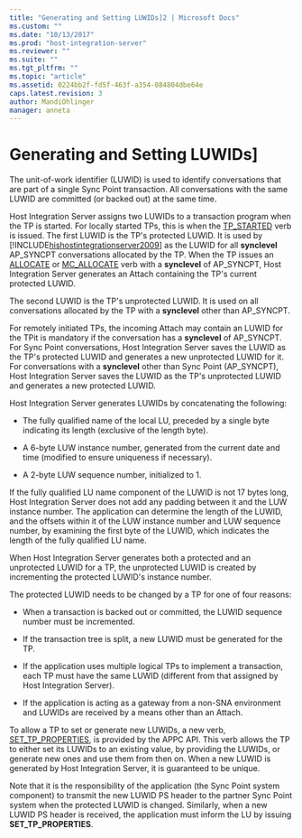 ```yaml
---
title: "Generating and Setting LUWIDs]2 | Microsoft Docs"
ms.custom: ""
ms.date: "10/13/2017"
ms.prod: "host-integration-server"
ms.reviewer: ""
ms.suite: ""
ms.tgt_pltfrm: ""
ms.topic: "article"
ms.assetid: 0224bb2f-fd5f-463f-a354-084804dbe64e
caps.latest.revision: 3
author: MandiOhlinger
manager: anneta
---
```

# Generating and Setting LUWIDs]
The unit-of-work identifier (LUWID) is used to identify conversations that are part of a single Sync Point transaction. All conversations with the same LUWID are committed (or backed out) at the same time.  
  
 Host Integration Server assigns two LUWIDs to a transaction program when the TP is started. For locally started TPs, this is when the [TP_STARTED](../Topic/TP_STARTED1.md) verb is issued. The first LUWID is the TP's protected LUWID. It is used by [!INCLUDE[hishostintegrationserver2009](../core/includes/hishostintegrationserver2009-md.md)] as the LUWID for all **synclevel** AP_SYNCPT conversations allocated by the TP. When the TP issues an [ALLOCATE](../Topic/ALLOCATE1.md) or [MC_ALLOCATE](../Topic/MC_ALLOCATE1.md) verb with a **synclevel** of AP_SYNCPT, Host Integration Server generates an Attach containing the TP's current protected LUWID.  
  
 The second LUWID is the TP's unprotected LUWID. It is used on all conversations allocated by the TP with a **synclevel** other than AP_SYNCPT.  
  
 For remotely initiated TPs, the incoming Attach may contain an LUWID for the TPit is mandatory if the conversation has a **synclevel** of AP_SYNCPT. For Sync Point conversations, Host Integration Server saves the LUWID as the TP's protected LUWID and generates a new unprotected LUWID for it. For conversations with a **synclevel** other than Sync Point (AP_SYNCPT), Host Integration Server saves the LUWID as the TP's unprotected LUWID and generates a new protected LUWID.  
  
 Host Integration Server generates LUWIDs by concatenating the following:  
  
-   The fully qualified name of the local LU, preceded by a single byte indicating its length (exclusive of the length byte).  
  
-   A 6-byte LUW instance number, generated from the current date and time (modified to ensure uniqueness if necessary).  
  
-   A 2-byte LUW sequence number, initialized to 1.  
  
 If the fully qualified LU name component of the LUWID is not 17 bytes long, Host Integration Server does not add any padding between it and the LUW instance number. The application can determine the length of the LUWID, and the offsets within it of the LUW instance number and LUW sequence number, by examining the first byte of the LUWID, which indicates the length of the fully qualified LU name.  
  
 When Host Integration Server generates both a protected and an unprotected LUWID for a TP, the unprotected LUWID is created by incrementing the protected LUWID's instance number.  
  
 The protected LUWID needs to be changed by a TP for one of four reasons:  
  
-   When a transaction is backed out or committed, the LUWID sequence number must be incremented.  
  
-   If the transaction tree is split, a new LUWID must be generated for the TP.  
  
-   If the application uses multiple logical TPs to implement a transaction, each TP must have the same LUWID (different from that assigned by Host Integration Server).  
  
-   If the application is acting as a gateway from a non-SNA environment and LUWIDs are received by a means other than an Attach.  
  
 To allow a TP to set or generate new LUWIDs, a new verb, [SET_TP_PROPERTIES](../Topic/SET_TP_PROPERTIES1.md), is provided by the APPC API. This verb allows the TP to either set its LUWIDs to an existing value, by providing the LUWIDs, or generate new ones and use them from then on. When a new LUWID is generated by Host Integration Server, it is guaranteed to be unique.  
  
 Note that it is the responsibility of the application (the Sync Point system component) to transmit the new LUWID PS header to the partner Sync Point system when the protected LUWID is changed. Similarly, when a new LUWID PS header is received, the application must inform the LU by issuing **SET_TP_PROPERTIES**.